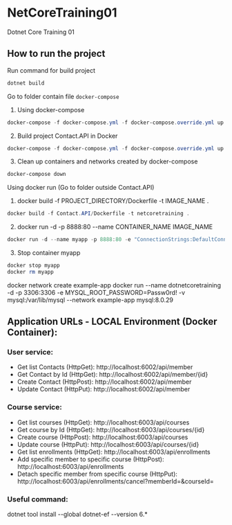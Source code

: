 # NetCoreTraining01
 Dotnet Core Training 01
 
 ## How to run the project

Run command for build project
```Powershell
dotnet build
```
Go to folder contain file `docker-compose`

1. Using docker-compose
```Powershell
docker-compose -f docker-compose.yml -f docker-compose.override.yml up -d --remove-orphans
```
2. Build project Contact.API in Docker
```Powershell
docker-compose -f docker-compose.yml -f docker-compose.override.yml up -d --remove-orphans --build
```
3. Clean up containers and networks created by docker-compose
```Powershell
docker-compose down
```
Using docker run (Go to folder outside Contact.API)

1. docker build -f PROJECT_DIRECTORY/Dockerfile -t IMAGE_NAME .
```Powershell
docker build -f Contact.API/Dockerfile -t netcoretraining .
```

2. docker run -d -p 8888:80 --name CONTAINER_NAME IMAGE_NAME
```Powershell
docker run -d --name myapp -p 8888:80 -e "ConnectionStrings:DefaultConnectionString=Server=dotnetcoretraining;Port=3306;Database=DotnetCoreTraining;Uid=root;Pwd=Passw0rd!" --network example-app netcoretraining
```
3. Stop container myapp
```Powershell
docker stop myapp
docker rm myapp
```
docker network create example-app
docker run --name dotnetcoretraining -d -p 3306:3306 -e MYSQL_ROOT_PASSWORD=Passw0rd! -v mysql:/var/lib/mysql --network example-app mysql:8.0.29
## Application URLs - LOCAL Environment (Docker Container):
### User service:
+ Get list Contacts (HttpGet): http://localhost:6002/api/member
+ Get Contact by Id (HttpGet): http://localhost:6002/api/member/{id}
+ Create Contact (HttpPost): http://localhost:6002/api/member
+ Update Contact (HttpPut): http://localhost:6002/api/member

### Course service:
+ Get list courses (HttpGet): http://localhost:6003/api/courses
+ Get course by Id (HttpGet): http://localhost:6003/api/courses/{id}
+ Create course (HttpPost): http://localhost:6003/api/courses
+ Update course (HttpPut): http://localhost:6003/api/courses/{id}
+ Get list enrollments (HttpGet): http://localhost:6003/api/enrollments
+ Add specific member to specific course (HttpPost): http://localhost:6003/api/enrollments
+ Detach specific member from specific course (HttpPut): http://localhost:6003/api/enrollments/cancel?memberId=&courseId=

### Useful command:

dotnet tool install --global dotnet-ef --version 6.*

